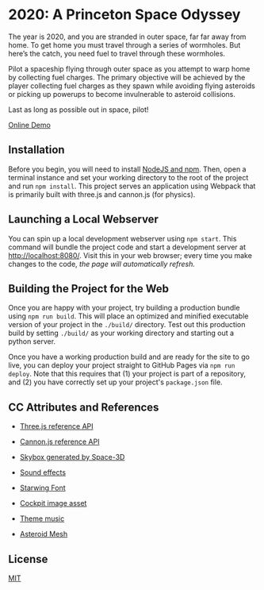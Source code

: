 # 2020: A Princeton Space Odyssey

The year is 2020, and you are stranded in outer space, far far away from home. To get home you must travel through a series of wormholes. But here’s the catch, you need fuel to travel through these wormholes.

Pilot a spaceship flying through outer space as you attempt to warp home by collecting fuel charges. The primary objective will be achieved by the player collecting fuel charges as they spawn while avoiding flying asteroids or picking up powerups to become invulnerable to asteroid collisions.

Last as long as possible out in space, pilot!

[Online Demo](https://teferiemmanuel.github.io/2020-A-Princeton-Space-Odyssey/)

## Installation

Before you begin, you will need to install [NodeJS and npm](https://www.npmjs.com/get-npm). Then, open a terminal instance and set your working directory to the root of the project and run `npm install`. This project serves an application using Webpack that is primarily built with three.js and cannon.js (for physics).

## Launching a Local Webserver

You can spin up a local development webserver using `npm start`. This command will bundle the project code and start a development server at [http://localhost:8080/](http://localhost:8080/). Visit this in your web browser; every time you make changes to the code, _the page will automatically refresh._

## Building the Project for the Web

Once you are happy with your project, try building a production bundle using `npm run build`. This will place an optimized and minified executable version of your project in the `./build/` directory. Test out this production build by setting `./build/` as your working directory and starting out a python server.

Once you have a working production build and are ready for the site to go live, you can deploy your project straight to GitHub Pages via `npm run deploy`. Note that this requires that (1) your project is part of a repository, and (2) you have correctly set up your project's `package.json` file.

## CC Attributes and References

-   [Three.js reference API](https://threejs.org/docs/)

-   [Cannon.js reference API](https://schteppe.github.io/cannon.js/docs/)

-   [Skybox generated by Space-3D](http://wwwtyro.github.io/space-3d)

-   [Sound effects](https://opengameart.org/content/space-shooter-sound-effects)

-   [Starwing Font](https://www.dafont.com/star-fox-starwing.font)

-   [Cockpit image asset](http://www.aljanh.net/the-cockpit-of-a-spaceship-wallpapers/3140437918.html)

-   [Theme music](https://ocremix.org/chip/11923)

-   [Asteroid Mesh](https://poly.google.com/view/flOBVBVRKNC)

## License

[MIT](./LICENSE)
